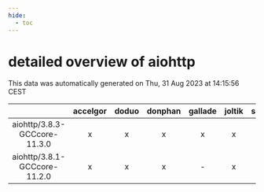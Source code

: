 ```yaml
---
hide:
  - toc
---
```


detailed overview of aiohttp
============================


This data was automatically generated on Thu, 31 Aug 2023 at 14:15:56 CEST  

| |accelgor|doduo|donphan|gallade|joltik|skitty|swalot|victini|
| :---: | :---: | :---: | :---: | :---: | :---: | :---: | :---: | :---: |
|aiohttp/3.8.3-GCCcore-11.3.0|x|x|x|x|x|x|x|x|
|aiohttp/3.8.1-GCCcore-11.2.0|x|x|x|-|x|x|x|x|
